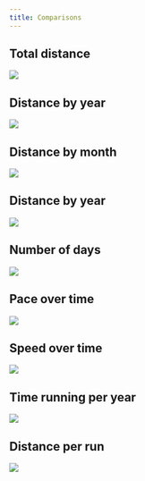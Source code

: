 ```yaml
---
title: Comparisons
---
```


## Total distance
![](plots/compare-distance-total.jpg)

## Distance by year
![](plots/compare-distance-by-year.jpg)

## Distance by month
![](plots/compare-distance-by-month.jpg)

## Distance by year
![](plots/compare-distance-by-year-bar.jpg)

## Number of days
![](plots/compare-n-days-by-year-bar.jpg)

## Pace over time
![](plots/compare-pace-with-trend.jpg)

## Speed over time
![](plots/compare-speed-with-trend.jpg)

## Time running per year
![](plots/compare-time-by-year-bar.jpg)

## Distance per run
![](plots/compare-distance-per-run.jpg)
